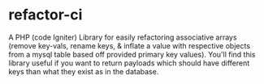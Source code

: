 # refactor-ci
A PHP (code Igniter) Library for easily refactoring associative arrays (remove key-vals, rename keys, &amp; inflate a value with respective objects from a mysql table based off provided primary key values). You'll find this library useful if you want to return payloads which should have different keys than what they exist as in the database.

